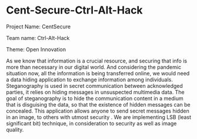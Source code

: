 # Cent-Secure-Ctrl-Alt-Hack
Project Name: CentSecure

Team name: Ctrl-Alt-Hack

Theme: Open Innovation

As we know that information is a crucial resource, and securing that info is more than necessary in our digital world. And considering the pandemic situation now, all the information is being transferred online, we would need a data hiding application to exchange information among individuals.
Steganography is used in secret communication between acknowledged parties, it relies on hiding messages in unsuspected multimedia data. The goal of steganography is to hide the communication content in a medium that is disguising the data, so that the existence of hidden messages can be concealed.
This application allows anyone to send secret messages hidden in an image, to others with utmost security . We are implementing LSB (least significant bit) technique, in consideration to security as well as image quality. 
